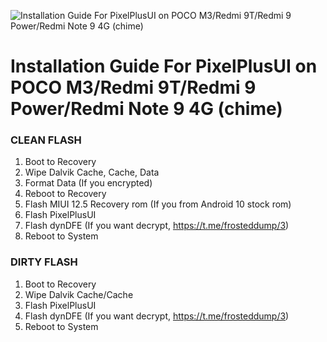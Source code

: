 ![Installation Guide For PixelPlusUI on POCO M3/Redmi 9T/Redmi 9 Power/Redmi Note 9 4G (chime)](https://i.imgur.com/pmZkslu.png "Installation")

# Installation Guide For PixelPlusUI on POCO M3/Redmi 9T/Redmi 9 Power/Redmi Note 9 4G (chime)

### CLEAN FLASH
1. Boot to Recovery
2. Wipe Dalvik Cache, Cache, Data
3. Format Data (If you encrypted)
4. Reboot to Recovery
5. Flash MIUI 12.5 Recovery rom (If you from Android 10 stock rom)
6. Flash PixelPlusUI
7. Flash dynDFE (If you want decrypt, https://t.me/frosteddump/3)
8. Reboot to System

### DIRTY FLASH
1. Boot to Recovery
2. Wipe Dalvik Cache/Cache
3. Flash PixelPlusUI
4. Flash dynDFE (If you want decrypt, https://t.me/frosteddump/3)
5. Reboot to System
